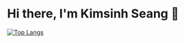 # Hi there, I'm Kimsinh Seang 👋

[![Top Langs](https://github-readme-stats.vercel.app/api/top-langs/?username=saroto&lang_count=12)](https://github.com/saroto/github-readme-stats)
